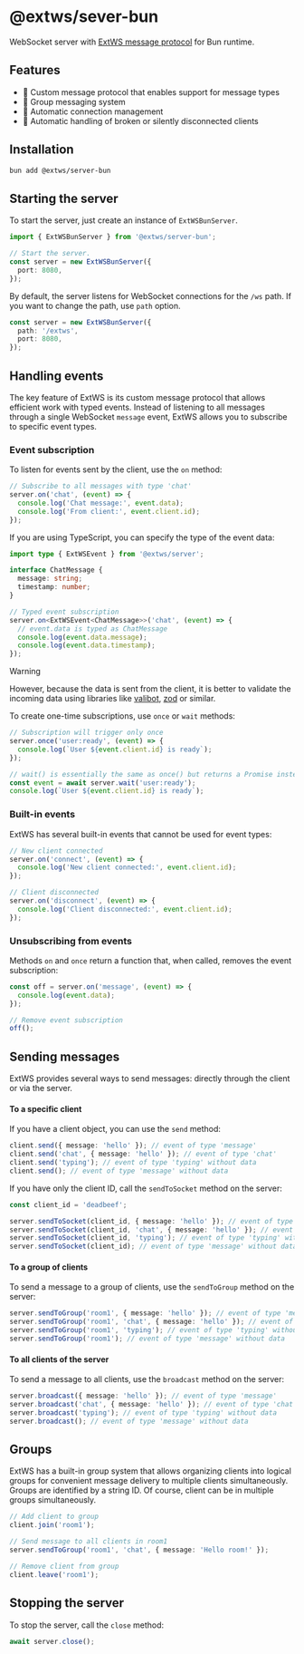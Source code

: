 # @extws/sever-bun

WebSocket server with [ExtWS message protocol](https://github.com/extws-team/server/blob/dev-kirick/README.md#protocol) for Bun runtime.

## Features

- 🚀 Custom message protocol that enables support for message types
- 👥 Group messaging system
- 🔄 Automatic connection management
- 🔌 Automatic handling of broken or silently disconnected clients

## Installation

```bash
bun add @extws/server-bun
```

## Starting the server

To start the server, just create an instance of `ExtWSBunServer`.

```typescript
import { ExtWSBunServer } from '@extws/server-bun';

// Start the server.
const server = new ExtWSBunServer({
  port: 8080,
});
```

By default, the server listens for WebSocket connections for the `/ws` path. If you want to change the path, use `path` option.

```typescript
const server = new ExtWSBunServer({
  path: '/extws',
  port: 8080,
});
```

## Handling events

The key feature of ExtWS is its custom message protocol that allows efficient work with typed events. Instead of listening to all messages through a single WebSocket `message` event, ExtWS allows you to subscribe to specific event types.

### Event subscription

To listen for events sent by the client, use the `on` method:

```typescript
// Subscribe to all messages with type 'chat'
server.on('chat', (event) => {
  console.log('Chat message:', event.data);
  console.log('From client:', event.client.id);
});
```

If you are using TypeScript, you can specify the type of the event data:

```typescript
import type { ExtWSEvent } from '@extws/server';

interface ChatMessage {
  message: string;
  timestamp: number;
}

// Typed event subscription
server.on<ExtWSEvent<ChatMessage>>('chat', (event) => {
  // event.data is typed as ChatMessage
  console.log(event.data.message);
  console.log(event.data.timestamp);
});
```

> [!WARNING]
> However, because the data is sent from the client, it is better to validate the incoming data using libraries like [valibot](https://github.com/valibot/valibot), [zod](https://github.com/colinhacks/zod) or similar.

To create one-time subscriptions, use `once` or `wait` methods:

```typescript
// Subscription will trigger only once
server.once('user:ready', (event) => {
  console.log(`User ${event.client.id} is ready`);
});

// wait() is essentially the same as once() but returns a Promise instead of using a callback
const event = await server.wait('user:ready');
console.log(`User ${event.client.id} is ready`);
```

### Built-in events

ExtWS has several built-in events that cannot be used for event types:

```typescript
// New client connected
server.on('connect', (event) => {
  console.log('New client connected:', event.client.id);
});

// Client disconnected
server.on('disconnect', (event) => {
  console.log('Client disconnected:', event.client.id);
});
```

### Unsubscribing from events

Methods `on` and `once` return a function that, when called, removes the event subscription:

```typescript
const off = server.on('message', (event) => {
  console.log(event.data);
});

// Remove event subscription
off();
```

## Sending messages

ExtWS provides several ways to send messages: directly through the client or via the server.

#### To a specific client

If you have a client object, you can use the `send` method:

```typescript
client.send({ message: 'hello' }); // event of type 'message'
client.send('chat', { message: 'hello' }); // event of type 'chat'
client.send('typing'); // event of type 'typing' without data
client.send(); // event of type 'message' without data
```

If you have only the client ID, call the `sendToSocket` method on the server:

```typescript
const client_id = 'deadbeef';

server.sendToSocket(client_id, { message: 'hello' }); // event of type 'message'
server.sendToSocket(client_id, 'chat', { message: 'hello' }); // event of type 'chat'
server.sendToSocket(client_id, 'typing'); // event of type 'typing' without data
server.sendToSocket(client_id); // event of type 'message' without data
```

#### To a group of clients

To send a message to a group of clients, use the `sendToGroup` method on the server:

```typescript
server.sendToGroup('room1', { message: 'hello' }); // event of type 'message'
server.sendToGroup('room1', 'chat', { message: 'hello' }); // event of type 'chat'
server.sendToGroup('room1', 'typing'); // event of type 'typing' without data
server.sendToGroup('room1'); // event of type 'message' without data
```

#### To all clients of the server

To send a message to all clients, use the `broadcast` method on the server:

```typescript
server.broadcast({ message: 'hello' }); // event of type 'message'
server.broadcast('chat', { message: 'hello' }); // event of type 'chat'
server.broadcast('typing'); // event of type 'typing' without data
server.broadcast(); // event of type 'message' without data
```

## Groups

ExtWS has a built-in group system that allows organizing clients into logical groups for convenient message delivery to multiple clients simultaneously. Groups are identified by a string ID. Of course, client can be in multiple groups simultaneously.

```typescript
// Add client to group
client.join('room1');

// Send message to all clients in room1
server.sendToGroup('room1', 'chat', { message: 'Hello room!' });

// Remove client from group
client.leave('room1');
```

## Stopping the server

To stop the server, call the `close` method:

```typescript
await server.close();
```

